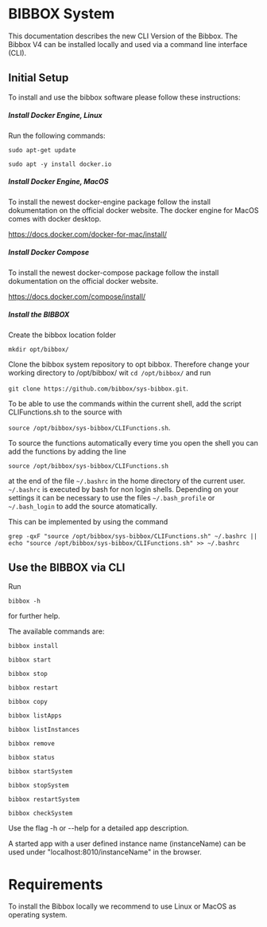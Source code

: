 # BIBBOX System

This documentation describes the new CLI Version of the Bibbox.
The Bibbox V4 can be installed locally and used via a command line interface (CLI).


## Initial Setup

To install and use the bibbox software please follow these instructions:

##### Install Docker Engine, Linux

Run the following commands:

`sudo apt-get update`

`sudo apt -y install docker.io`

##### Install Docker Engine, MacOS

To install the newest docker-engine package follow the install dokumentation on the official docker website. 
The docker engine for MacOS comes with docker desktop.

https://docs.docker.com/docker-for-mac/install/

##### Install Docker Compose

To install the newest docker-compose package follow the install dokumentation on the official docker website.

https://docs.docker.com/compose/install/


##### Install the BIBBOX

Create the bibbox location folder

`mkdir opt/bibbox/`

Clone the bibbox system repository to opt bibbox. Therefore change your working directory to /opt/bibbox/ wit `cd /opt/bibbox/` and run

`git clone https://github.com/bibbox/sys-bibbox.git`.

To be able to use the commands within the current shell, add the script CLIFunctions.sh to the source with 

`source /opt/bibbox/sys-bibbox/CLIFunctions.sh`.

To source the functions automatically every time you open the shell you can add the functions by adding the line

`source /opt/bibbox/sys-bibbox/CLIFunctions.sh`

at the end of the file `~/.bashrc` in the home directory of the current user. `~/.bashrc` is executed by bash for non login shells. Depending on your settings it can be necessary to use the files `~/.bash_profile` or `~/.bash_login` to add the source atomatically.

This can be implemented by using the command

`grep -qxF "source /opt/bibbox/sys-bibbox/CLIFunctions.sh" ~/.bashrc || echo "source /opt/bibbox/sys-bibbox/CLIFunctions.sh" >> ~/.bashrc`

## Use the BIBBOX via CLI

Run 

`bibbox -h`

for further help.

The available commands are:

`bibbox install`

`bibbox start`

`bibbox stop`

`bibbox restart`

`bibbox copy`

`bibbox listApps`

`bibbox listInstances`

`bibbox remove`

`bibbox status`

`bibbox startSystem`

`bibbox stopSystem`

`bibbox restartSystem`

`bibbox checkSystem`


Use the flag -h or --help for a detailed app description.


A started app with a user defined instance name (instanceName) can be used under "localhost:8010/instanceName" in the browser.


# Requirements

To install the Bibbox locally we recommend to use Linux or MacOS as operating system.

